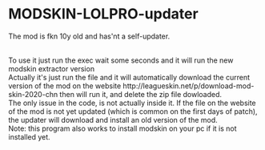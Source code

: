 # MODSKIN-LOLPRO-updater
The mod is fkn 10y old and has'nt a self-updater.

<br/>
To use it just run the exec wait some seconds and it will run the new modskin extractor version  

<br/>
Actually it's just run the file and it will automatically download the current version of the mod on the website http://leagueskin.net/p/download-mod-skin-2020-chn then will run it, and delete the zip file dowloaded.

<br/>
The only issue in the code, is not actually inside it. If the file on the website of the mod is not yet updated (which is common on the first days of patch), the updater will download and install an old version of the mod.

<br/>
Note: this program also works to install modskin on your pc if it is not installed yet.
